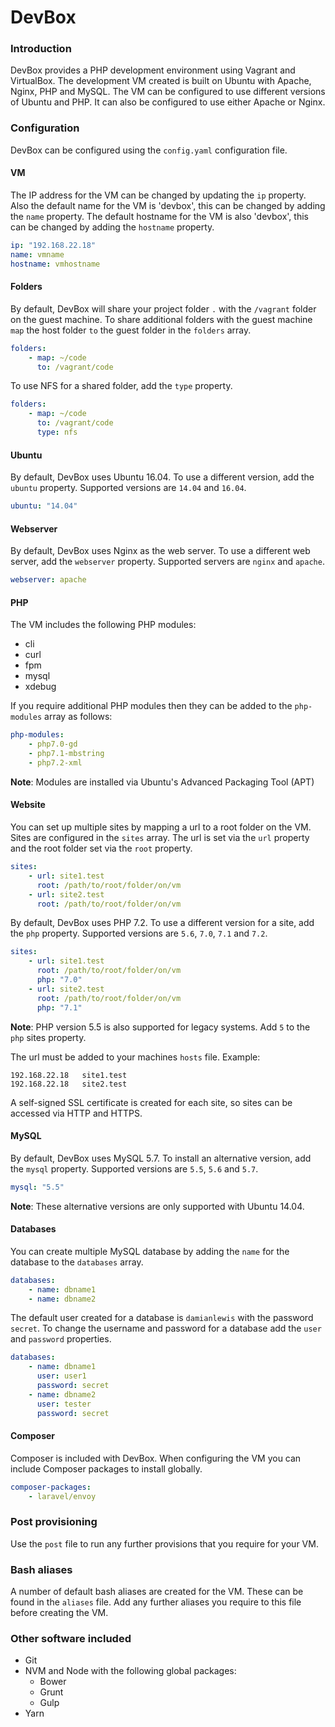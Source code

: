 # DevBox

### Introduction
DevBox provides a PHP development environment using Vagrant and VirtualBox. The development VM created is built on Ubuntu with Apache, Nginx, PHP and MySQL. The VM can be configured to use different versions of Ubuntu and PHP. It can also be configured to use either Apache or Nginx.


### Configuration
DevBox can be configured using the `config.yaml` configuration file.


#### VM
The IP address for the VM can be changed by updating the `ip` property. Also the default name for the VM is 'devbox', this can be changed by adding the `name` property. The default hostname for the VM is also 'devbox', this can be changed by adding the `hostname` property.
```yaml
ip: "192.168.22.18"
name: vmname
hostname: vmhostname
```


#### Folders
By default, DevBox will share your project folder `.` with the `/vagrant` folder on the guest machine. To share additional folders with the guest machine `map` the host folder `to` the guest folder in the `folders` array.
```yaml
folders:
    - map: ~/code
      to: /vagrant/code
```

To use NFS for a shared folder, add the `type` property.
```yaml
folders:
    - map: ~/code
      to: /vagrant/code
      type: nfs
```


#### Ubuntu
By default, DevBox uses Ubuntu 16.04. To use a different version, add the `ubuntu` property. Supported versions are `14.04` and `16.04`. 
```yaml
ubuntu: "14.04"
```


#### Webserver
By default, DevBox uses Nginx as the web server. To use a different web server, add the `webserver` property. Supported servers are `nginx` and `apache`. 
```yaml
webserver: apache
```


#### PHP
The VM includes the following PHP modules:
- cli
- curl
- fpm
- mysql
- xdebug

If you require additional PHP modules then they can be added to the `php-modules` array as follows:
```yaml
php-modules:
    - php7.0-gd
    - php7.1-mbstring
    - php7.2-xml
```
**Note**: Modules are installed via Ubuntu's Advanced Packaging Tool (APT)


#### Website
You can set up multiple sites by mapping a url to a root folder on the VM. Sites are configured in the `sites` array. The url is set via the `url` property and the root folder set via the `root` property.
```yaml
sites:
    - url: site1.test
      root: /path/to/root/folder/on/vm
    - url: site2.test
      root: /path/to/root/folder/on/vm
```

By default, DevBox uses PHP 7.2. To use a different version for a site, add the `php` property. Supported versions are `5.6`, `7.0`, `7.1` and `7.2`.
```yaml
sites:
    - url: site1.test
      root: /path/to/root/folder/on/vm
      php: "7.0"
    - url: site2.test
      root: /path/to/root/folder/on/vm
      php: "7.1"
```

**Note**: PHP version 5.5 is also supported for legacy systems. Add `5` to the `php` sites property.

The url must be added to your machines `hosts` file. Example: 
```
192.168.22.18   site1.test
192.168.22.18   site2.test
```

A self-signed SSL certificate is created for each site, so sites can be accessed via HTTP and HTTPS. 


#### MySQL
By default, DevBox uses MySQL 5.7. To install an alternative version, add the `mysql` property. Supported versions are `5.5`, `5.6` and `5.7`. 
```yaml
mysql: "5.5"
```

**Note**: These alternative versions are only supported with Ubuntu 14.04.

#### Databases
You can create multiple MySQL database by adding the `name` for the database to the `databases` array.
```yaml
databases:
    - name: dbname1
    - name: dbname2
```

The default user created for a database is `damianlewis` with the password `secret`. To change the username and password for a database add the `user` and `password` properties.
```yaml
databases:
    - name: dbname1
      user: user1
      password: secret
    - name: dbname2
      user: tester
      password: secret
```


#### Composer
Composer is included with DevBox. When configuring the VM you can include Composer packages to install globally.
```yaml
composer-packages:
    - laravel/envoy
```


### Post provisioning
Use the `post` file to run any further provisions that you require for your VM.


### Bash aliases
A number of default bash aliases are created for the VM. These can be found in the `aliases` file. Add any further aliases you require to this file before creating the VM.


### Other software included
- Git
- NVM and Node with the following global packages:
    - Bower
    - Grunt
    - Gulp
- Yarn